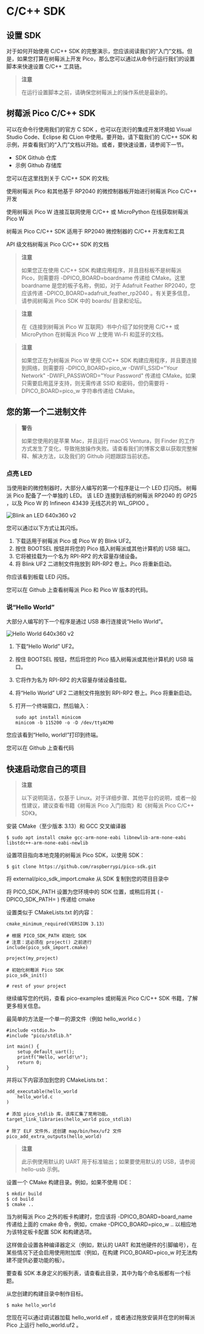# C/C++ SDK

## 设置 SDK 

对于如何开始使用 C/C++ SDK 的完整演示，您应该阅读我们的“入门”文档。但是，如果您打算在树莓派上开发 Pico，那么您可以通过从命令行运行我们的设置脚本来快速设置 C/C++ 工具链。

>**注意**
>
>在运行设置脚本之前，请确保您树莓派上的操作系统是最新的。

## 树莓派 Pico C/C++ SDK

可以在命令行使用我们的官方 C SDK ，也可以在流行的集成开发环境如 Visual Studio Code、Eclipse 和 CLion 中使用。要开始，请下载我们的 C/C++ SDK 和示例，并查看我们的“入门”文档以开始。或者，要快速设置，请参阅下一节。

* SDK Github 仓库
* 示例 Github 存储库

您可以在这里找到关于 C/C++ SDK 的文档;

使用树莓派 Pico 和其他基于 RP2040 的微控制器板开始进行树莓派 Pico C/C++ 开发

使用树莓派 Pico W 连接互联网使用 C/C++ 或 MicroPython 在线获取树莓派 Pico W

树莓派 Pico C/C++ SDK 适用于 RP2040 微控制器的 C/C++ 开发库和工具

API 级文档树莓派 Pico C/C++ SDK 的文档

>**注意**
>
>如果您正在使用 C/C++ SDK 构建应用程序，并且目标板不是树莓派 Pico，则需要将 -DPICO_BOARD=boardname 传递给 CMake。这里 boardname 是您的板子名称，例如，对于 Adafruit Feather RP2040，您应该传递 -DPICO_BOARD=adafruit_feather_rp2040 。有关更多信息，请参阅树莓派 Pico SDK 中的 boards/ 目录和论坛。 

>**注意**
>
>在《连接到树莓派 Pico W 互联网》书中介绍了如何使用 C/C++ 或 MicroPython 在树莓派 Pico W 上使用 Wi-Fi 和蓝牙的文档。 

>**注意**
>
>如果您正在为树莓派 Pico W 使用 C/C++ SDK 构建应用程序，并且要连接到网络，则需要将 -DPICO_BOARD=pico_w -DWIFI_SSID="Your Network" -DWIFI_PASSWORD="Your Password" 传递给 CMake。如果只需要启用蓝牙支持，则无需传递 SSID 和密码，但仍需要将 -DPICO_BOARD=pico_w 字符串传递给 CMake。

## 您的第一个二进制文件

>**警告**
>
>如果您使用的是苹果 Mac，并且运行 macOS Ventura，则 Finder 的工作方式发生了变化，导致拖放操作失败。请查看我们的博客文章以获取完整解释、解决方法，以及我们的 Github 问题跟踪当前状态。 

### 点亮 LED

当使用新的微控制器时，大部分人编写的第一个程序是让一个 LED 灯闪烁。 树莓派 Pico 配备了一个单独的 LED。 该 LED 连接到该板的树莓派 RP2040 的 GP25 ，以及 Pico W 的 Infineon 43439 无线芯片的 WL_GPIO0 。

![Blink an LED 640x360 v2](https://www.raspberrypi.com/documentation/microcontrollers/images/Blink-an-LED-640x360-v2.gif)

您可以通过以下方式让其闪烁。

1. 下载适用于树莓派 Pico 或 Pico W 的 Blink UF2。
2. 按住 BOOTSEL 按钮并将您的 Pico 插入树莓派或其他计算机的 USB 端口。
3. 它将被挂载为一个名为 RPI-RP2 的大容量存储设备。
4. 将 Blink UF2 二进制文件拖放到 RPI-RP2 卷上。Pico 将重新启动。

你应该看到板载 LED 闪烁。

您可以在 Github 上查看树莓派 Pico 和 Pico W 版本的代码。

### 说“Hello World”

大部分人编写的下一个程序是通过 USB 串行连接说“Hello World”。

![Hello World 640x360 v2](https://www.raspberrypi.com/documentation/microcontrollers/images/Hello-World-640x360-v2.gif)

1. 下载“Hello World” UF2。
2. 按住 BOOTSEL 按钮，然后将您的 Pico 插入树莓派或其他计算机的 USB 端口。
3. 它将作为名为 RPI-RP2 的大容量存储设备挂载。
4. 将“Hello World” UF2 二进制文件拖放到 RPI-RP2 卷上。Pico 将重新启动。
5. 打开一个终端窗口，然后输入：

    ```
    sudo apt install minicom
    minicom -b 115200 -o -D /dev/ttyACM0
    ```

您应该看到“Hello, world!”打印到终端。

您可以在 Github 上查看代码

## 快速启动您自己的项目

>**注意**
>
>以下说明简洁，仅基于 Linux。对于详细步骤、其他平台的说明，或者一般性建议，建议查看书籍《树莓派 Pico 入门指南》和《树莓派 Pico C/C++ SDK》。 

安装 CMake（至少版本 3.13）和 GCC 交叉编译器

```
$ sudo apt install cmake gcc-arm-none-eabi libnewlib-arm-none-eabi libstdc++-arm-none-eabi-newlib
```

设置项目指向本地克隆的树莓派 Pico SDK，以使用 SDK：

```
$ git clone https://github.com/raspberrypi/pico-sdk.git
```

将 external/pico_sdk_import.cmake 从 SDK 复制到您的项目目录中

将 PICO_SDK_PATH 设置为您环境中的 SDK 位置，或稍后将其 ( -DPICO_SDK_PATH= ) 传递给 cmake

 设置类似于 CMakeLists.txt 的内容：

```
cmake_minimum_required(VERSION 3.13)

# 根据 PICO_SDK_PATH 初始化 SDK
# 注意：这必须在 project() 之前进行
include(pico_sdk_import.cmake)

project(my_project)

# 初始化树莓派 Pico SDK
pico_sdk_init()

# rest of your project
```

继续编写您的代码，查看 pico-examples 或树莓派 Pico C/C++ SDK 书籍，了解更多相关信息。

最简单的方法是一个单一的源文件（例如 hello_world.c ）

```
#include <stdio.h>
#include "pico/stdlib.h"

int main() {
    setup_default_uart();
    printf("Hello, world!\n");
    return 0;
}
```

并将以下内容添加到您的 CMakeLists.txt：

```
add_executable(hello_world
    hello_world.c
)

# 添加 pico_stdlib 库，该库汇集了常用功能。
target_link_libraries(hello_world pico_stdlib)

# 除了 ELF 文件外，还创建 map/bin/hex/uf2 文件
pico_add_extra_outputs(hello_world)
```

>**注意**
>
>此示例使用默认的 UART 用于标准输出；如果要使用默认的 USB，请参阅 hello-usb 示例。


设置一个 CMake 构建目录。例如，如果不使用 IDE：

```
$ mkdir build
$ cd build
$ cmake ..
```

当为树莓派 Pico 之外的板卡构建时，您应该将 -DPICO_BOARD=board_name 传递给上面的 cmake 命令，例如，cmake -DPICO_BOARD=pico_w .. 以相应地为该特定板卡配置 SDK 和构建选项。

这样做会设置各种编译器定义（例如，默认的 UART 和其他硬件的引脚编号），在某些情况下还会启用使用附加库（例如，在构建 PICO_BOARD=pico_w 时无法构建不提供必要功能的板）。

要查看 SDK 本身定义的板列表，请查看此目录，其中为每个命名板都有一个标题。

从您创建的构建目录中制作目标。

```
$ make hello_world
```

您现在可以通过调试器加载 hello_world.elf ，或者通过拖放安装并在您的树莓派 Pico 上运行 hello_world.uf2 。
